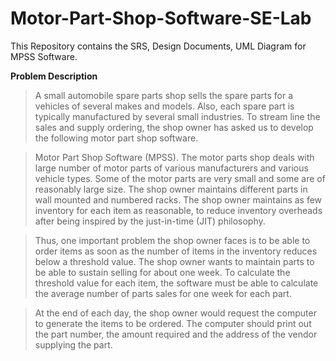 # Motor-Part-Shop-Software-SE-Lab
This Repository contains the SRS, Design Documents, UML Diagram for MPSS Software.

__Problem Description__

>A small automobile spare parts shop sells the spare parts for a vehicles of several makes and models. Also,
each spare part is typically manufactured by several small industries. To stream line the sales and supply
ordering, the shop owner has asked us to develop the following motor part shop software.

>Motor Part Shop Software (MPSS). The motor parts shop deals with large number of motor parts of
various manufacturers and various vehicle types. Some of the motor parts are very small and some are of
reasonably large size. The shop owner maintains different parts in wall mounted and numbered racks.
The shop owner maintains as few inventory for each item as reasonable, to reduce inventory overheads after
being inspired by the just-in-time (JIT) philosophy.

>Thus, one important problem the shop owner faces is to be able to order items as soon as the number of
items in the inventory reduces below a threshold value. The shop owner wants to maintain parts to be able
to sustain selling for about one week. To calculate the threshold value for each item, the software must be
able to calculate the average number of parts sales for one week for each part.

>At the end of each day, the shop owner would request the computer to generate the items to be ordered. The
computer should print out the part number, the amount required and the address of the vendor supplying
the part.
